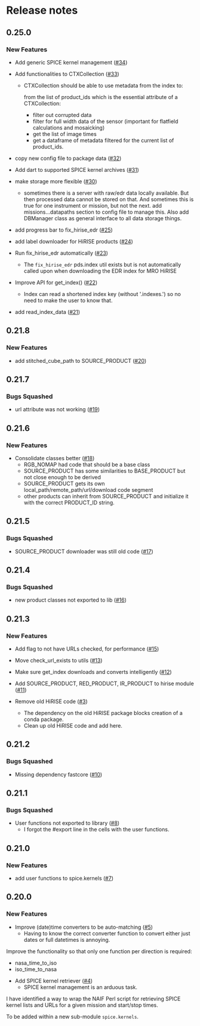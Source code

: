 # Release notes

<!-- do not remove -->

## 0.25.0

### New Features

- Add generic SPICE kernel management ([#34](https://github.com/michaelaye/nbplanetary/issues/34))

- Add functionalities to CTXCollection ([#33](https://github.com/michaelaye/nbplanetary/issues/33))
  - CTXCollection should be able to use metadata from the index to:

    from the list of product_ids which is the essential attribute of a CTXCollection:

    - filter out corrupted data
    - filter for full width data of the sensor (important for flatfield calculations and mosaicking)
    - get the list of image times
    - get a dataframe of metadata filtered for the current list of product_ids.

- copy new config file to package data ([#32](https://github.com/michaelaye/nbplanetary/issues/32))

- Add dart to supported SPICE kernel archives ([#31](https://github.com/michaelaye/nbplanetary/issues/31))

- make storage more flexible ([#30](https://github.com/michaelaye/nbplanetary/issues/30))
  - sometimes there is a server with raw/edr data locally available.
But then processed data cannot be stored on that.
And sometimes this is true for one instrument or mission, but not the next.
add missions.<mission>.<instrument>.datapaths section to config file to manage this.
Also add DBManager class as general interface to all data storage things.

- add progress bar to fix_hirise_edr ([#25](https://github.com/michaelaye/nbplanetary/issues/25))

- add label downloader for HiRISE products ([#24](https://github.com/michaelaye/nbplanetary/issues/24))

- Run fix_hirise_edr automatically ([#23](https://github.com/michaelaye/nbplanetary/issues/23))
  - The `fix_hirise_edr` pds.index util exists but is not automatically called upon when
downloading the EDR index for MRO HiRISE

- Improve API for get_index() ([#22](https://github.com/michaelaye/nbplanetary/issues/22))
  - Index can read a shortened index key (without '.indexes.') so no need to make the user to know that.

- add read_index_data ([#21](https://github.com/michaelaye/nbplanetary/issues/21))

## 0.21.8

### New Features

- add stitched_cube_path to SOURCE_PRODUCT ([#20](https://github.com/michaelaye/nbplanetary/issues/20))



## 0.21.7


### Bugs Squashed

- url attribute was not working ([#19](https://github.com/michaelaye/nbplanetary/issues/19))


## 0.21.6

### New Features

- Consolidate classes better ([#18](https://github.com/michaelaye/nbplanetary/issues/18))
  - RGB_NOMAP had code that should be a base class
  - SOURCE_PRODUCT has some similarities to BASE_PRODUCT but not close enough to be derived
  - SOURCE_PRODUCT gets its own local_path/remote_path/url/download code segment
  - other products can inherit from SOURCE_PRODUCT and initialize it with the correct PRODUCT_ID string.﻿



## 0.21.5


### Bugs Squashed

- SOURCE_PRODUCT downloader was still old code ([#17](https://github.com/michaelaye/nbplanetary/issues/17))


## 0.21.4


### Bugs Squashed

- new product classes not exported to lib ([#16](https://github.com/michaelaye/nbplanetary/issues/16))


## 0.21.3

### New Features

- Add flag to not have URLs checked, for performance ([#15](https://github.com/michaelaye/nbplanetary/issues/15))

- Move check_url_exists to utils ([#13](https://github.com/michaelaye/nbplanetary/issues/13))

- Make sure get_index downloads and converts intelligently ([#12](https://github.com/michaelaye/nbplanetary/issues/12))

- Add SOURCE_PRODUCT, RED_PRODUCT, IR_PRODUCT to hirise module ([#11](https://github.com/michaelaye/nbplanetary/issues/11))

- Remove old HiRISE code ([#3](https://github.com/michaelaye/nbplanetary/issues/3))
  - The dependency on the old HiRISE package blocks creation of a conda package. 
  - Clean up old HiRISE code and add here.



## 0.21.2


### Bugs Squashed

- Missing dependency fastcore ([#10](https://github.com/michaelaye/nbplanetary/issues/10))


## 0.21.1


### Bugs Squashed

- User functions not exported to library ([#8](https://github.com/michaelaye/nbplanetary/issues/8))
  - I forgot the #export line in the cells with the user functions.



## 0.21.0

### New Features

- add user functions to spice.kernels ([#7](https://github.com/michaelaye/nbplanetary/issues/7))


## 0.20.0

### New Features

- Improve (date)time converters to be auto-matching ([#5](https://github.com/michaelaye/nbplanetary/issues/5))
  - Having to know the correct converter function to convert either just dates or full datetimes is annoying.

Improve the functionality so that only one function per direction is required:

* nasa_time_to_iso
* iso_time_to_nasa

- Add SPICE kernel retriever ([#4](https://github.com/michaelaye/nbplanetary/issues/4))
  - SPICE kernel management is an arduous task.

I have identified a way to wrap the NAIF Perl script for retrieving SPICE kernel lists and URLs for a given mission and start/stop times.

To be added within a new sub-module `spice.kernels`.



